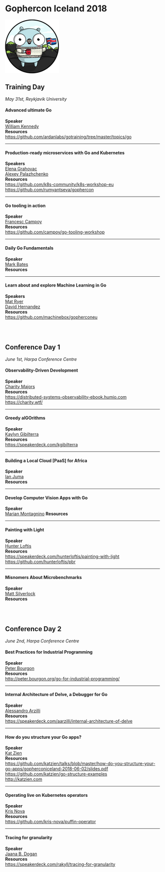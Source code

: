 # Gophercon Iceland 2018
![gophercon](gophercon_iceland.png)


## Training Day
*May 31st, Reykjavik University* <br/>

#### Advanced ultimate Go
**Speaker**<br/>
[William Kennedy](http://twitter.com/goinggodotnet "William Kennedy") <br/>
**Resources**<br/>
https://github.com/ardanlabs/gotraining/tree/master/topics/go


------------


#### Production-ready microservices with Go and Kubernetes
**Speakers**<br/>
[Elena Grahovac](http://twitter.com/webdeva "Elena Grahovac")<br/>
[Alexey Palazhchenko ](http://twitter.com/paaleksey "Alexey Palazhchenko ")<br/>
**Resources**<br/>
https://github.com/k8s-community/k8s-workshop-eu<br/>
https://github.com/rumyantseva/gophercon

------------


#### Go tooling in action
**Speaker**<br/>
[Francesc Campoy](http://twitter..com/francesc "Francesc Campoy")<br/>
**Resources**<br/>
https://github.com/campoy/go-tooling-workshop

------------


#### Daily Go Fundamentals
**Speaker**<br/>
[Mark Bates](http://twitter.com/markbates "Mark Bates")<br/>
**Resources**


------------


#### Learn about and explore Machine Learning in Go
**Speakers**<br/>
[Mat Ryer](http://twitter.com/matryer "Mat Ryer")<br/>
[David Hernandez](http://twitter.com/dahernan "David Hernandez")<br/>
**Resources**<br/>
https://github.com/machinebox/gopherconeu

<br/><br/>
## Conference Day 1
*June 1st, Harpa Conference Centre*<br/>

#### Observability-Driven Development
**Speaker**<br/>
[Charity Majors](http://twitter.com/mipsytipsy "Charity Majors")<br/>
**Resources**<br/>
https://distributed-systems-observability-ebook.humio.com<br/>
https://charity.wtf/

------------


#### Greedy alGOrithms
**Speaker**<br/>
[Kaylyn Gibilterra](http://twitter.com/kgibilterra "Kaylyn Gibilterra")<br/>
**Resources**<br/>
https://speakerdeck.com/kgibilterra


------------


#### Building a Local Cloud [PaaS] for Africa
**Speaker**<br/>
[Ian Juma](http://twitter.com/IanJuma "Ian Juma")<br/>
**Resources**


------------


#### Develop Computer Vision Apps with Go
**Speaker**<br/>
[Marian Montagnino](http://twitter.com/mmontagnino "Marian Montagnino")
**Resources**


------------


#### Painting with Light
**Speaker**<br/>
[Hunter Loftis](http://twitter.com/HunterLoftis "Hunter Loftis")<br/>
**Resources**<br/>
https://speakerdeck.com/hunterloftis/painting-with-light<br/>
https://github.com/hunterloftis/pbr

------------


#### Misnomers About Microbenchmarks
**Speaker**<br/>
[Matt Silverlock](http://twitter.com/elithrar "Matt Silverlock")<br/>
**Resources**


<br/><br/>
## Conference Day 2
*June 2nd, Harpa Conference Centre*<br/>


#### Best Practices for Industrial Programming
**Speaker**<br/>
[Peter Bourgon](http://twitter.com/peterbourgon "Peter Bourgon")<br/>
**Resources**<br/>
http://peter.bourgon.org/go-for-industrial-programming/

------------


#### Internal Architecture of Delve, a Debugger for Go
**Speaker**<br/>
[Alessandro Arzilli](https://github.com/aarzilli "Alessandro Arzilli")<br/>
**Resources**<br/>
https://speakerdeck.com/aarzilli/internal-architecture-of-delve

------------


#### How do you structure your Go apps?
**Speaker**<br/>
[Kat Zien](http://twitter.com/kasiazien "Kat Zien")<br/>
**Resources**<br/>
https://github.com/katzien/talks/blob/master/how-do-you-structure-your-go-apps/gopherconiceland-2018-06-02/slides.pdf<br/>
https://github.com/katzien/go-structure-examples<br/>
http://katzien.com

------------


#### Operating live on Kubernetes operators
**Speaker**<br/>
[Kris Nova](http://twitter.com/krisnova "Kris Nova")<br/>
**Resources**<br />
https://github.com/kris-nova/puffin-operator

------------


#### Tracing for granularity
**Speaker**<br/>
[Jaana B. Dogan](http://twitter.com/rakyll "Jaana B. Dogan")<br/>
**Resources**<br/>
https://speakerdeck.com/rakyll/tracing-for-granularity




















